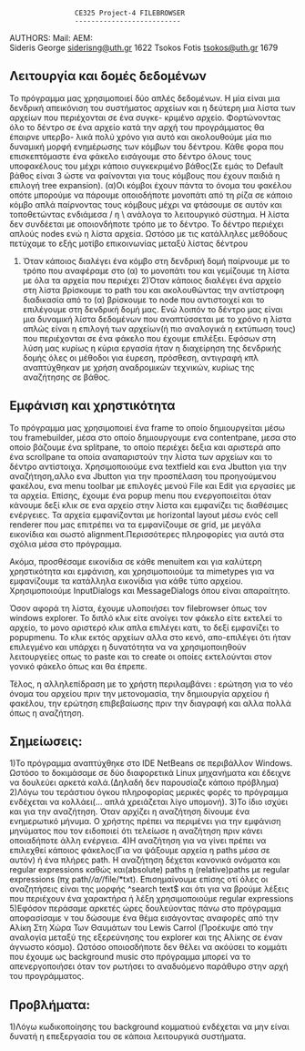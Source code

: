                     CE325 Project-4 FILEBROWSER
                    --------------------------
AUTHORS:        Mail:              AEM:  
Sideris George  siderisng@uth.gr   1622
Tsokos Fotis    tsokos@uth.gr      1679


Λειτουργία και δομές δεδομένων
------------------------------
Το πρόγραμμα μας χρησιμοποιεί δύο απλές δεδομένων. Η μία είναι μια δενδρική απεικόνιση
του συστήματος αρχείων και η δεύτερη μια λίστα των αρχείων που περιέχονται σε ένα συγκε-
κριμένο αρχείο. 
Φορτώνοντας όλο το δέντρο σε ένα αρχείο κατά την αρχή του προγράμματος θα έπαιρνε υπερβο-
λικά πολύ χρόνο για αυτό και ακολουθούμε μία πιο δυναμική μορφή ενημέρωσης των κόμβων του
δέντρου. Κάθε φορα που επισκεπτόμαστε ένα φάκελο εισάγουμε στο δέντρο όλους τους υποφακέλους
του μέχρι κάποιο συγκεκριμένο βάθος(Σε εμάς το Default βάθος είναι 3 ώστε να φαίνονται για 
τους κόμβους που έχουν παιδιά η επιλογή tree expansion).
(α)Οι κόμβοι έχουν πάντα το όνομα του φακέλου οπότε μπορούμε να πάρουμε οποιοδήποτε μονοπάτι από
τη ρίζα σε κάποιο κόμβο απλά παίρνοντας τους κόμβους μέχρι να φτάσουμε σε αυτόν και τοποθετώντας
ενδιάμεσα / η \ ανάλογα το λειτουργικό σύστημα.
Η λίστα δεν συνδέεται με οποιονδήποτε τρόπο με το δέντρο. Το δέντρο περιέχει απλούς nodes ενώ η 
λίστα αρχεία. Ωστόσο με τις κατάλληλες μεθόδους πετύχαμε το εξής μοτίβο επικοινωνίας μεταξύ λίστας
δέντρου
1) Όταν κάποιος διαλέγει ένα κόμβο στη δενδρική δομή παίρνουμε με το τρόπο που αναφέραμε στο (α) το
μονοπάτι του και γεμίζουμε τη λίστα με όλα τα αρχεία που περιέχει
2)Όταν κάποιος διαλέγει ένα αρχείο στη λίστα βρίσκουμε το path του και ακολουθώντας την αντίστροφη 
διαδικασία από το (α) βρίσκουμε το node που αντιστοιχεί και το επιλέγουμε στη δενδρική δομή μας.
Ενώ λοιπόν το δέντρο μας είναι μια δυναμική λίστα δεδομένων που αναπτύσσεται με το χρόνο η λίστα
απλώς είναι η επιλογή των αρχείων(ή πιο αναλογικά η εκτύπωση τους) που περιέχονται σε ένα φάκελο
που έχουμε επιλέξει. 
Εφόσων στη λύση μας κυρίως η κύρια εργασία ήταν η διαχείρηση της δενδρικής δομής όλες οι μέθοδοι
για έυρεση, πρόσθεση, αντιγραφή κπλ αναπτύχθηκαν με χρήση αναδρομικών τεχνικών, κυρίως της αναζήτησης
σε βάθος.

Εμφάνιση και χρηστικότητα
-------------------------
Το πρόγραμμα μας χρησιμοποιεί ένα frame το οποίο δημιουργείται μέσω του framebuilder, μέσα στο οποίο δημιουργουμε ενα contentpane, 
μεσα στο οποίο βάζουμε ένα splitpane, το οποίο περιέχει δεξια και αριστερά απο ένα scrollpane τα οποία αναπαριστούν την λίστα των αρχείων
και το δέντρο αντίστοιχα.
Χρησιμοποιούμε ενα textfield και ενα Jbutton για την αναζήτηση,αλλο ενα Jbutton για την προσπέλαση του προηγούμενου φακέλου, ενα menu toolbar
με επιλογές μενού File και Edit για εργασίες με τα αρχεία.
Επίσης, έχουμε ένα popup menu που ενεργοποιείται όταν κάνουμε δεξί κλικ σε ενα αρχείο στην λίστα και εμφανίζει τις διαθέσιμες ενέργειες.
Τα αρχεία εμφανίζονται με horizontal layout μέσω ενός cell renderer που μας επιτρέπει να τα εμφανίζουμε σε grid, με μεγάλα εικονίδια και 
σωστό alignment.Περισσότερες πληροφορίες για αυτά στα σχόλια μέσα στο πρόγραμμα.

Ακόμα, προσθέσαμε εικονίδια σε κάθε menuitem και για καλύτερη χρηστικότητα και εμφάνιση, και χρησιμοποιούμε τα mimetypes για να εμφανίζουμε τα
κατάλληλα εικονίδια για κάθε τύπο αρχείου. Χρησιμοποιούμε InputDialogs και MessageDialogs όπου είναι απαραίτητο.

Όσον αφορά τη λίστα, έχουμε υλοποιήσει τον filebrowser όπως τον windows explorer. Το διπλό κλικ είτε ανοίγει τον φάκελο είτε εκτελεί το αρχείο,
το μονο αριστερό κλικ απλα επιλέγει κατι, το δεξί εμφανίζει το popupmenu. Το κλικ εκτός αρχείων αλλα στο κενό, απο-επιλέγει ότι ήταν επιλεγμένο και
υπάρχει η δυνατότητα να να χρησιμοποιηθούν λειτουργείες οπως το paste και το create οι οποίες εκτελούνται στον γονικό φάκελο όπως και θα έπρεπε.

Τέλος, η αλληλεπίδραση με το χρήστη περιλαμβάνει : ερώτηση για το νέο όνομα του αρχείου πριν την μετονομασία, την δημιουργία αρχείου ή φακέλου, την 
ερώτηση επιβεβαίωσης πριν την διαγραφή και αλλα πολλά όπως η αναζήτηση.


Σημείωσεις:
-----------
1)Το πρόγραμμα αναπτύχθηκε στο IDE NetBeans σε περιβάλλον Windows. Ωστόσο το δοκιμάσαμε σε δύο διαφορετικά
Linux μηχανήματα και έδειχνε να δουλεύει αρκετά καλά.(Δηλαδή δεν παρουσίαζε κάποιο πρόβλημα)
2)Λόγω του τεράστιου όγκου πληροφορίας μερικές φορές το πρόγραμμα ενδέχεται να κολλάει(... απλά χρειάζεται
λίγο υπομονή).
3)Το ίδιο ισχύει και για την αναζήτηση. Όταν αρχίζει η αναζήτηση δίνουμε ένα ενημερωτικό μήνυμα. Ο χρήστης
πρέπει να περιμένει για την εμφάνιση μηνύματος που τον ειδοποιεί ότι τελείωσε η αναζήτηση πριν κάνει οποιαδήποτε 
άλλη ενέργεια.
4)Η αναζήτηση για να γίνει πρέπει να επιλεχθεί κάποιος φάκελος(Για να
 ψάξουμε αρχεία η paths μέσα σε αυτόν) ή
ένα πλήρες path. H αναζήτηση δέχεται κανονικά ονόματα και regular
expressions καθώς και(absolute) paths η (relative)paths με regular
expressions (πχ path/*/a/*/file/*txt). Επισημαίνουμε επίσης οτί 
όλες οι αναζητήσεις είναι της μορφής ^search text$ και ότι για να βρούμε
λέξεις που περιέχουν ένα χαρακτήρα ή λέξη χρησιμοποιούμε regular expressions
5)Εφόσον περάσαμε αρκετές ώρες δουλεύοντας πάνω στο πρόγραμμα αποφασίσαμε ν του δώσουμε ένα
θέμα εισάγοντας αναφορές από την Αλίκη Στη Χώρα Των Θαυμάτων του Lewis Carrol (Προέκυψε από την αναλογία
μεταξύ της εξερεύνησης του explorer και της Aλίκης σε έναν άγνωστο κόσμο).
 Ωστόσο οποιοσδήποτε δεν θέλει
να ακόύσει το κομμάτι που έχουμε ως background music στο πρόγραμμα μπορεί να το απενεργοποιήσει όταν
τον ρωτήσει το αναδυόμενο παράθυρο στην αρχή του προγράμματος.




Προβλήματα:
------------
1)Λόγω κωδικοποίησης του background κομματιού ενδέχεται να μην είναι δυνατή η επεξεργασία του σε κάποια λειτουργικά συστήματα.

